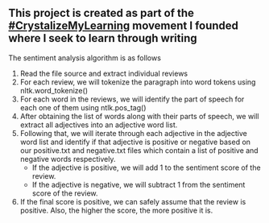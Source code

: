 ## This project is created as part of the [#CrystalizeMyLearning](https://www.linkedin.com/pulse/introducing-crystalizemylearning-movement-lye-jia-jun/) movement I founded where I seek to learn through writing

The sentiment analysis algorithm is as follows

1. Read the file source and extract individual reviews
2. For each review, we will tokenize the paragraph into word tokens using nltk.word_tokenize()
3. For each word in the reviews, we will identify the part of speech for each one of them using ntlk.pos_tag()
4. After obtaining the list of words along with their parts of speech, we will extract all adjectives into an adjective word list.
5. Following that, we will iterate through each adjective in the adjective word list and identify if that adjective is positive or negative based on our positive.txt and negative.txt files which contain a list of positive and negative words respectively.
    - If the adjective is positive, we will add 1 to the sentiment score of the review.
    - If the adjective is negative, we will subtract 1 from the sentiment score of the review.
6. If the final score is positive, we can safely assume that the review is positive. Also, the higher the score, the more positive it is.
